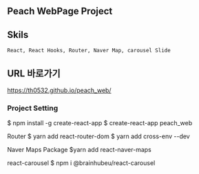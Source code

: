 ## Peach WebPage Project
## Skils
    React, React Hooks, Router, Naver Map, carousel Slide

## URL 바로가기
<https://th0532.github.io/peach_web/>


### Project Setting
$ npm install -g create-react-app
$ create-react-app peach_web

Router 
	$ yarn add react-router-dom
	$ yarn add cross-env --dev

Naver Maps Package
    $yarn add react-naver-maps

react-carousel
    $ npm i @brainhubeu/react-carousel